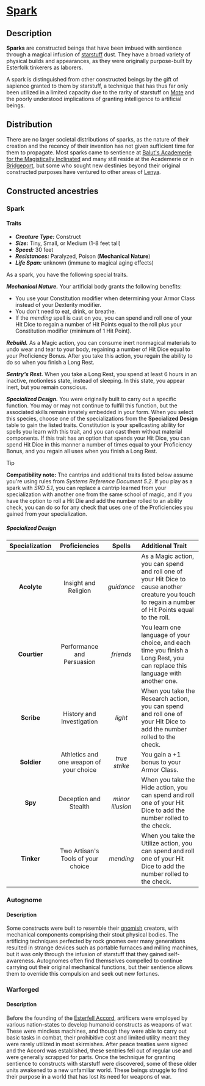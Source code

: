 # [Spark](https://github.com/mpanighetti/dnd5e-species/blob/main/constructs/spark.md)

## Description

**Sparks** are constructed beings that have been imbued with sentience through a magical infusion of [starstuff](../artifacts/starstuff.md) dust. They have a broad variety of physical builds and appearances, as they were originally purpose-built by Esterfolk tinkerers as laborers.

A spark is distinguished from other constructed beings by the gift of sapience granted to them by starstuff, a technique that has thus far only been utilized in a limited capacity due to the rarity of starstuff on [Mote](../mote/mote.md) and the poorly understood implications of granting intelligence to artificial beings.

## Distribution

There are no larger societal distributions of sparks, as the nature of their creation and the recency of their invention has not given sufficient time for them to propagate. Most sparks came to sentience at [Balut's Academerie for the Magistically Inclinated](../organizations/baluts-academerie/baluts-academerie.md) and many still reside at the Academerie or in [Bridgeport](../societies/esterfell-accord/bridgeport/bridgeport.md), but some who sought new destinies beyond their original constructed purposes have ventured to other areas of [Lenya](../mote/esterfell/lenya/lenya.md).

## Constructed ancestries

### Spark

#### Traits

- _**Creature Type:**_ Construct
- _**Size:**_ Tiny, Small, or Medium (1-8 feet tall)
- _**Speed:**_ 30 feet
- _**Resistances:**_ Paralyzed, Poison (**Mechanical Nature**)
- _**Life Span:**_ unknown (immune to magical aging effects)

As a spark, you have the following special traits.

_**Mechanical Nature.**_ Your artificial body grants the following benefits:

- You use your Constitution modifier when determining your Armor Class instead of your Dexterity modifier.
- You don't need to eat, drink, or breathe.
- If the _mending_ spell is cast on you, you can spend and roll one of your Hit Dice to regain a number of Hit Points equal to the roll plus your Constitution modifier (minimum of 1 Hit Point).

_**Rebuild.**_ As a Magic action, you can consume inert nonmagical materials to undo wear and tear to your body, regaining a number of Hit Dice equal to your Proficiency Bonus. After you take this action, you regain the ability to do so when you finish a Long Rest.

_**Sentry's Rest.**_ When you take a Long Rest, you spend at least 6 hours in an inactive, motionless state, instead of sleeping. In this state, you appear inert, but you remain conscious.

_**Specialized Design.**_ You were originally built to carry out a specific function. You may or may not continue to fulfill this function, but the associated skills remain innately embedded in your form. When you select this species, choose one of the specializations from the **Specialized Design** table to gain the listed traits. Constitution is your spellcasting ability for spells you learn with this trait, and you can cast them without material components. If this trait has an option that spends your Hit Dice, you can spend Hit Dice in this manner a number of times equal to your Proficiency Bonus, and you regain all uses when you finish a Long Rest.

> [!TIP]
> **Compatibility note:** The cantrips and additional traits listed below assume you're using rules from _Systems Reference Document 5.2_. If you play as a spark with _SRD 5.1_, you can replace a cantrip learned from your specialization with another one from the same school of magic, and if you have the option to roll a Hit Die and add the number rolled to an ability check, you can do so for any check that uses one of the Proficiencies you gained from your specialization.

##### Specialized Design
| Specialization | Proficiencies | Spells | Additional Trait |
|:--------------:|:-------------:|:------:|:-----------------|
| **Acolyte**    | Insight and Religion | _guidance_ | As a Magic action, you can spend and roll one of your Hit Dice to cause another creature you touch to regain a number of Hit Points equal to the roll. |
| **Courtier**   | Performance and Persuasion | _friends_ | You learn one language of your choice, and each time you finish a Long Rest, you can replace this language with another one. |
| **Scribe**     | History and Investigation | _light_ | When you take the Research action, you can spend and roll one of your Hit Dice to add the number rolled to the check. |
| **Soldier**    | Athletics and one weapon of your choice | _true strike_ | You gain a +1 bonus to your Armor Class. |
| **Spy**        | Deception and Stealth | _minor illusion_ | When you take the Hide action, you can spend and roll one of your Hit Dice to add the number rolled to the check. |
| **Tinker**     | Two Artisan's Tools of your choice | _mending_ | When you take the Utilize action, you can spend and roll one of your Hit Dice to add the number rolled to the check. |

### Autognome

#### Description

Some constructs were built to resemble their [gnomish](gnome.md) creators, with mechanical components comprising their stout physical bodies. The artificing techniques perfected by rock gnomes over many generations resulted in strange devices such as portable furnaces and milling machines, but it was only through the infusion of starstuff that they gained self-awareness. Autognomes often find themselves compelled to continue carrying out their original mechanical functions, but their sentience allows them to override this compulsion and seek out new fortunes.

### Warforged

#### Description

Before the founding of the [Esterfell Accord](../societies/esterfell-accord/esterfell-accord.md), artificers were employed by various nation-states to develop humanoid constructs as weapons of war. These were mindless machines, and though they were able to carry out basic tasks in combat, their prohibitive cost and limited utility meant they were rarely utilized in most skirmishes. After peace treaties were signed and the Accord was established, these sentries fell out of regular use and were generally scrapped for parts. Once the technique for granting sentience to constructs with starstuff were discovered, some of these older units awakened to a new unfamiliar world. These beings struggle to find their purpose in a world that has lost its need for weapons of war.
